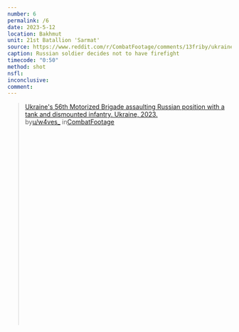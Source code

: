 ```yaml
---
number: 6
permalink: /6
date: 2023-5-12
location: Bakhmut
unit: 21st Batallion 'Sarmat'
source: https://www.reddit.com/r/CombatFootage/comments/13friby/ukraines_56th_motorized_brigade_assaulting/
caption: Russian soldier decides not to have firefight
timecode: "0:50"
method: shot
nsfl:
inconclusive:
comment:
---
```

<blockquote class="reddit-embed-bq" style="height:500px" data-embed-height="566"><a href="https://www.reddit.com/r/CombatFootage/comments/13friby/ukraines_56th_motorized_brigade_assaulting/">Ukraine's 56th Motorized Brigade assaulting Russian position with a tank and dismounted infantry. Ukraine, 2023.</a><br> by<a href="https://www.reddit.com/user/w4ves_/">u/w4ves_</a> in<a href="https://www.reddit.com/r/CombatFootage/">CombatFootage</a></blockquote><script async="" src="https://embed.reddit.com/widgets.js" charset="UTF-8"></script>